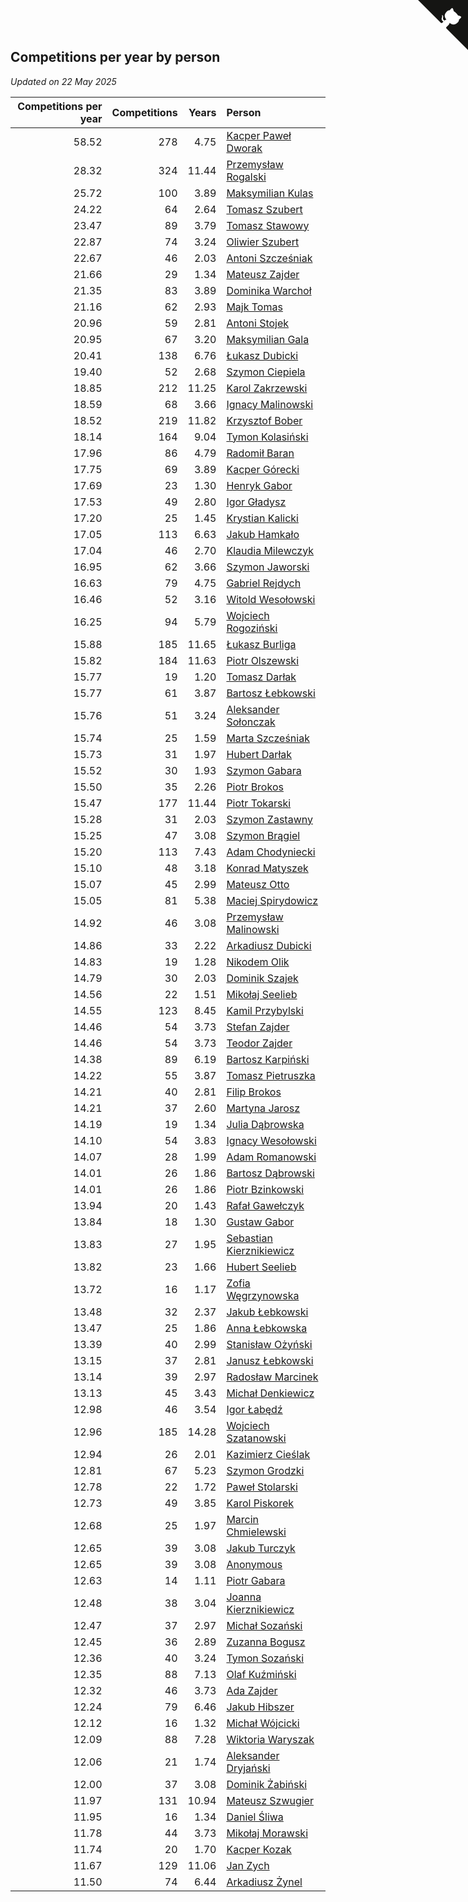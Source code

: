 ## Competitions per year by person

*Updated on 22 May 2025*

| Competitions per year | Competitions | Years | Person |
| ---: | ---: | ---: | :--- |
| 58.52 | 278 | 4.75 | [Kacper Paweł Dworak](https://www.worldcubeassociation.org/persons/2020DWOR01) |
| 28.32 | 324 | 11.44 | [Przemysław Rogalski](https://www.worldcubeassociation.org/persons/2013ROGA02) |
| 25.72 | 100 | 3.89 | [Maksymilian Kulas](https://www.worldcubeassociation.org/persons/2021KULA02) |
| 24.22 | 64 | 2.64 | [Tomasz Szubert](https://www.worldcubeassociation.org/persons/2022SZUB02) |
| 23.47 | 89 | 3.79 | [Tomasz Stawowy](https://www.worldcubeassociation.org/persons/2021STAW01) |
| 22.87 | 74 | 3.24 | [Oliwier Szubert](https://www.worldcubeassociation.org/persons/2022SZUB01) |
| 22.67 | 46 | 2.03 | [Antoni Szcześniak](https://www.worldcubeassociation.org/persons/2023SZCZ04) |
| 21.66 | 29 | 1.34 | [Mateusz Zajder](https://www.worldcubeassociation.org/persons/2024ZAJD01) |
| 21.35 | 83 | 3.89 | [Dominika Warchoł](https://www.worldcubeassociation.org/persons/2021WARC01) |
| 21.16 | 62 | 2.93 | [Majk Tomas](https://www.worldcubeassociation.org/persons/2022TOMA05) |
| 20.96 | 59 | 2.81 | [Antoni Stojek](https://www.worldcubeassociation.org/persons/2022STOJ03) |
| 20.95 | 67 | 3.20 | [Maksymilian Gala](https://www.worldcubeassociation.org/persons/2022GALA01) |
| 20.41 | 138 | 6.76 | [Łukasz Dubicki](https://www.worldcubeassociation.org/persons/2018DUBI01) |
| 19.40 | 52 | 2.68 | [Szymon Ciepiela](https://www.worldcubeassociation.org/persons/2022CIEP01) |
| 18.85 | 212 | 11.25 | [Karol Zakrzewski](https://www.worldcubeassociation.org/persons/2014ZAKR01) |
| 18.59 | 68 | 3.66 | [Ignacy Malinowski](https://www.worldcubeassociation.org/persons/2021MALI02) |
| 18.52 | 219 | 11.82 | [Krzysztof Bober](https://www.worldcubeassociation.org/persons/2013BOBE01) |
| 18.14 | 164 | 9.04 | [Tymon Kolasiński](https://www.worldcubeassociation.org/persons/2016KOLA02) |
| 17.96 | 86 | 4.79 | [Radomił Baran](https://www.worldcubeassociation.org/persons/2020BARA02) |
| 17.75 | 69 | 3.89 | [Kacper Górecki](https://www.worldcubeassociation.org/persons/2021GORE01) |
| 17.69 | 23 | 1.30 | [Henryk Gabor](https://www.worldcubeassociation.org/persons/2024GABO02) |
| 17.53 | 49 | 2.80 | [Igor Gładysz](https://www.worldcubeassociation.org/persons/2022GLAD01) |
| 17.20 | 25 | 1.45 | [Krystian Kalicki](https://www.worldcubeassociation.org/persons/2023KALI10) |
| 17.05 | 113 | 6.63 | [Jakub Hamkało](https://www.worldcubeassociation.org/persons/2018HAMK01) |
| 17.04 | 46 | 2.70 | [Klaudia Milewczyk](https://www.worldcubeassociation.org/persons/2022MILE05) |
| 16.95 | 62 | 3.66 | [Szymon Jaworski](https://www.worldcubeassociation.org/persons/2021JAWO01) |
| 16.63 | 79 | 4.75 | [Gabriel Rejdych](https://www.worldcubeassociation.org/persons/2020REJD01) |
| 16.46 | 52 | 3.16 | [Witold Wesołowski](https://www.worldcubeassociation.org/persons/2022WESO01) |
| 16.25 | 94 | 5.79 | [Wojciech Rogoziński](https://www.worldcubeassociation.org/persons/2019ROGO04) |
| 15.88 | 185 | 11.65 | [Łukasz Burliga](https://www.worldcubeassociation.org/persons/2013BURL01) |
| 15.82 | 184 | 11.63 | [Piotr Olszewski](https://www.worldcubeassociation.org/persons/2013OLSZ02) |
| 15.77 | 19 | 1.20 | [Tomasz Darłak](https://www.worldcubeassociation.org/persons/2024DARL01) |
| 15.77 | 61 | 3.87 | [Bartosz Łebkowski](https://www.worldcubeassociation.org/persons/2021LEBK01) |
| 15.76 | 51 | 3.24 | [Aleksander Sołonczak](https://www.worldcubeassociation.org/persons/2022SOLO01) |
| 15.74 | 25 | 1.59 | [Marta Szcześniak](https://www.worldcubeassociation.org/persons/2023SZCZ07) |
| 15.73 | 31 | 1.97 | [Hubert Darłak](https://www.worldcubeassociation.org/persons/2023DARL03) |
| 15.52 | 30 | 1.93 | [Szymon Gabara](https://www.worldcubeassociation.org/persons/2023GABA01) |
| 15.50 | 35 | 2.26 | [Piotr Brokos](https://www.worldcubeassociation.org/persons/2023BROK01) |
| 15.47 | 177 | 11.44 | [Piotr Tokarski](https://www.worldcubeassociation.org/persons/2013TOKA01) |
| 15.28 | 31 | 2.03 | [Szymon Zastawny](https://www.worldcubeassociation.org/persons/2023ZAST01) |
| 15.25 | 47 | 3.08 | [Szymon Brągiel](https://www.worldcubeassociation.org/persons/2022BRAG03) |
| 15.20 | 113 | 7.43 | [Adam Chodyniecki](https://www.worldcubeassociation.org/persons/2017CHOD02) |
| 15.10 | 48 | 3.18 | [Konrad Matyszek](https://www.worldcubeassociation.org/persons/2022MATY02) |
| 15.07 | 45 | 2.99 | [Mateusz Otto](https://www.worldcubeassociation.org/persons/2022OTTO01) |
| 15.05 | 81 | 5.38 | [Maciej Spirydowicz](https://www.worldcubeassociation.org/persons/2020SPIR01) |
| 14.92 | 46 | 3.08 | [Przemysław Malinowski](https://www.worldcubeassociation.org/persons/2022MALI01) |
| 14.86 | 33 | 2.22 | [Arkadiusz Dubicki](https://www.worldcubeassociation.org/persons/2023DUBI01) |
| 14.83 | 19 | 1.28 | [Nikodem Olik](https://www.worldcubeassociation.org/persons/2024OLIK01) |
| 14.79 | 30 | 2.03 | [Dominik Szajek](https://www.worldcubeassociation.org/persons/2023SZAJ01) |
| 14.56 | 22 | 1.51 | [Mikołaj Seelieb](https://www.worldcubeassociation.org/persons/2023SEEL04) |
| 14.55 | 123 | 8.45 | [Kamil Przybylski](https://www.worldcubeassociation.org/persons/2016PRZY01) |
| 14.46 | 54 | 3.73 | [Stefan Zajder](https://www.worldcubeassociation.org/persons/2021ZAJD02) |
| 14.46 | 54 | 3.73 | [Teodor Zajder](https://www.worldcubeassociation.org/persons/2021ZAJD03) |
| 14.38 | 89 | 6.19 | [Bartosz Karpiński](https://www.worldcubeassociation.org/persons/2019KARP03) |
| 14.22 | 55 | 3.87 | [Tomasz Pietruszka](https://www.worldcubeassociation.org/persons/2021PIET01) |
| 14.21 | 40 | 2.81 | [Filip Brokos](https://www.worldcubeassociation.org/persons/2022BROK03) |
| 14.21 | 37 | 2.60 | [Martyna Jarosz](https://www.worldcubeassociation.org/persons/2022JARO01) |
| 14.19 | 19 | 1.34 | [Julia Dąbrowska](https://www.worldcubeassociation.org/persons/2024DABR01) |
| 14.10 | 54 | 3.83 | [Ignacy Wesołowski](https://www.worldcubeassociation.org/persons/2021WESO01) |
| 14.07 | 28 | 1.99 | [Adam Romanowski](https://www.worldcubeassociation.org/persons/2023ROMA10) |
| 14.01 | 26 | 1.86 | [Bartosz Dąbrowski](https://www.worldcubeassociation.org/persons/2023DABR07) |
| 14.01 | 26 | 1.86 | [Piotr Bzinkowski](https://www.worldcubeassociation.org/persons/2023BZIN01) |
| 13.94 | 20 | 1.43 | [Rafał Gawełczyk](https://www.worldcubeassociation.org/persons/2023GAWE01) |
| 13.84 | 18 | 1.30 | [Gustaw Gabor](https://www.worldcubeassociation.org/persons/2024GABO01) |
| 13.83 | 27 | 1.95 | [Sebastian Kierznikiewicz](https://www.worldcubeassociation.org/persons/2023KIER02) |
| 13.82 | 23 | 1.66 | [Hubert Seelieb](https://www.worldcubeassociation.org/persons/2023SEEL02) |
| 13.72 | 16 | 1.17 | [Zofia Węgrzynowska](https://www.worldcubeassociation.org/persons/2024WEGR01) |
| 13.48 | 32 | 2.37 | [Jakub Łebkowski](https://www.worldcubeassociation.org/persons/2023LEBK01) |
| 13.47 | 25 | 1.86 | [Anna Łebkowska](https://www.worldcubeassociation.org/persons/2023LEBK04) |
| 13.39 | 40 | 2.99 | [Stanisław Ożyński](https://www.worldcubeassociation.org/persons/2022OZYN01) |
| 13.15 | 37 | 2.81 | [Janusz Łebkowski](https://www.worldcubeassociation.org/persons/2022LEBK01) |
| 13.14 | 39 | 2.97 | [Radosław Marcinek](https://www.worldcubeassociation.org/persons/2022MARC05) |
| 13.13 | 45 | 3.43 | [Michał Denkiewicz](https://www.worldcubeassociation.org/persons/2021DENK01) |
| 12.98 | 46 | 3.54 | [Igor Łabędź](https://www.worldcubeassociation.org/persons/2021LABE01) |
| 12.96 | 185 | 14.28 | [Wojciech Szatanowski](https://www.worldcubeassociation.org/persons/2011SZAT01) |
| 12.94 | 26 | 2.01 | [Kazimierz Cieślak](https://www.worldcubeassociation.org/persons/2023CIES01) |
| 12.81 | 67 | 5.23 | [Szymon Grodzki](https://www.worldcubeassociation.org/persons/2020GROD01) |
| 12.78 | 22 | 1.72 | [Paweł Stolarski](https://www.worldcubeassociation.org/persons/2023STOL04) |
| 12.73 | 49 | 3.85 | [Karol Piskorek](https://www.worldcubeassociation.org/persons/2021PISK01) |
| 12.68 | 25 | 1.97 | [Marcin Chmielewski](https://www.worldcubeassociation.org/persons/2023CHMI01) |
| 12.65 | 39 | 3.08 | [Jakub Turczyk](https://www.worldcubeassociation.org/persons/2022TURC02) |
| 12.65 | 39 | 3.08 | [Anonymous](https://www.worldcubeassociation.org/persons/2022ANON03) |
| 12.63 | 14 | 1.11 | [Piotr Gabara](https://www.worldcubeassociation.org/persons/2024GABA02) |
| 12.48 | 38 | 3.04 | [Joanna Kierznikiewicz](https://www.worldcubeassociation.org/persons/2022KIER01) |
| 12.47 | 37 | 2.97 | [Michał Sozański](https://www.worldcubeassociation.org/persons/2022SOZA02) |
| 12.45 | 36 | 2.89 | [Zuzanna Bogusz](https://www.worldcubeassociation.org/persons/2022BOGU01) |
| 12.36 | 40 | 3.24 | [Tymon Sozański](https://www.worldcubeassociation.org/persons/2022SOZA01) |
| 12.35 | 88 | 7.13 | [Olaf Kuźmiński](https://www.worldcubeassociation.org/persons/2018KUZM02) |
| 12.32 | 46 | 3.73 | [Ada Zajder](https://www.worldcubeassociation.org/persons/2021ZAJD01) |
| 12.24 | 79 | 6.46 | [Jakub Hibszer](https://www.worldcubeassociation.org/persons/2018HIBS01) |
| 12.12 | 16 | 1.32 | [Michał Wójcicki](https://www.worldcubeassociation.org/persons/2024WOJC01) |
| 12.09 | 88 | 7.28 | [Wiktoria Waryszak](https://www.worldcubeassociation.org/persons/2018WARY01) |
| 12.06 | 21 | 1.74 | [Aleksander Dryjański](https://www.worldcubeassociation.org/persons/2023DRYJ01) |
| 12.00 | 37 | 3.08 | [Dominik Żabiński](https://www.worldcubeassociation.org/persons/2022ZABI01) |
| 11.97 | 131 | 10.94 | [Mateusz Szwugier](https://www.worldcubeassociation.org/persons/2014SZWU01) |
| 11.95 | 16 | 1.34 | [Daniel Śliwa](https://www.worldcubeassociation.org/persons/2024SLIW01) |
| 11.78 | 44 | 3.73 | [Mikołaj Morawski](https://www.worldcubeassociation.org/persons/2021MORA01) |
| 11.74 | 20 | 1.70 | [Kacper Kozak](https://www.worldcubeassociation.org/persons/2023KOZA05) |
| 11.67 | 129 | 11.06 | [Jan Zych](https://www.worldcubeassociation.org/persons/2014ZYCH01) |
| 11.50 | 74 | 6.44 | [Arkadiusz Żynel](https://www.worldcubeassociation.org/persons/2018ZYNE01) |


<a href="https://github.com/maxidragon/wca_statistics_pl" class="github-corner" aria-label="View source on Github"><svg width="80" height="80" viewBox="0 0 250 250" style="fill:#151513; color:#fff; position: absolute; top: 0; border: 0; right: 0;" aria-hidden="true"><path d="M0,0 L115,115 L130,115 L142,142 L250,250 L250,0 Z"></path><path d="M128.3,109.0 C113.8,99.7 119.0,89.6 119.0,89.6 C122.0,82.7 120.5,78.6 120.5,78.6 C119.2,72.0 123.4,76.3 123.4,76.3 C127.3,80.9 125.5,87.3 125.5,87.3 C122.9,97.6 130.6,101.9 134.4,103.2" fill="currentColor" style="transform-origin: 130px 106px;" class="octo-arm"></path><path d="M115.0,115.0 C114.9,115.1 118.7,116.5 119.8,115.4 L133.7,101.6 C136.9,99.2 139.9,98.4 142.2,98.6 C133.8,88.0 127.5,74.4 143.8,58.0 C148.5,53.4 154.0,51.2 159.7,51.0 C160.3,49.4 163.2,43.6 171.4,40.1 C171.4,40.1 176.1,42.5 178.8,56.2 C183.1,58.6 187.2,61.8 190.9,65.4 C194.5,69.0 197.7,73.2 200.1,77.6 C213.8,80.2 216.3,84.9 216.3,84.9 C212.7,93.1 206.9,96.0 205.4,96.6 C205.1,102.4 203.0,107.8 198.3,112.5 C181.9,128.9 168.3,122.5 157.7,114.1 C157.9,116.9 156.7,120.9 152.7,124.9 L141.0,136.5 C139.8,137.7 141.6,141.9 141.8,141.8 Z" fill="currentColor" class="octo-body"></path></svg></a><style>.github-corner:hover .octo-arm{animation:octocat-wave 560ms ease-in-out}@keyframes octocat-wave{0%,100%{transform:rotate(0)}20%,60%{transform:rotate(-25deg)}40%,80%{transform:rotate(10deg)}}@media (max-width:500px){.github-corner:hover .octo-arm{animation:none}.github-corner .octo-arm{animation:octocat-wave 560ms ease-in-out}}</style>

